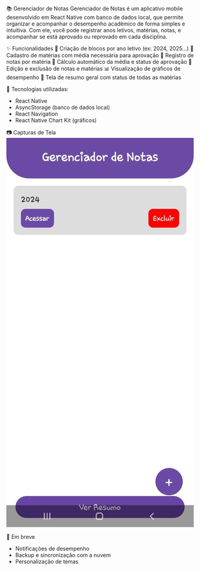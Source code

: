 📚 Gerenciador de Notas
Gerenciador de Notas é um aplicativo mobile desenvolvido em React Native com banco de dados local, que permite organizar e acompanhar o desempenho acadêmico de forma simples e intuitiva. Com ele, você pode registrar anos letivos, matérias, notas, e acompanhar se está aprovado ou reprovado em cada disciplina.

✨ Funcionalidades
  📅 Criação de blocos por ano letivo (ex: 2024, 2025...)
  📘 Cadastro de matérias com média necessária para aprovação
  📝 Registro de notas por matéria
  🧮 Cálculo automático da média e status de aprovação
  🧹 Edição e exclusão de notas e matérias
  📊 Visualização de gráficos de desempenho
  📄 Tela de resumo geral com status de todas as matérias

🧠 Tecnologias utilizadas:
- React Native
- AsyncStorage (banco de dados local)
- React Navigation
- React Native Chart Kit (gráficos)

📷 Capturas de Tela
![1](https://github.com/MarcellCosta31/GerenciadorNotas/blob/master/imagens/1.jpeg)

🚀 Em breve
- Notificações de desempenho
- Backup e sincronização com a nuvem
- Personalização de temas
